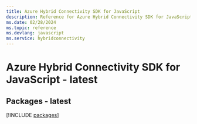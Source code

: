 ```yaml
---
title: Azure Hybrid Connectivity SDK for JavaScript
description: Reference for Azure Hybrid Connectivity SDK for JavaScript
ms.date: 02/28/2024
ms.topic: reference
ms.devlang: javascript
ms.service: hybridconnectivity
---
```

# Azure Hybrid Connectivity SDK for JavaScript - latest
## Packages - latest
[!INCLUDE [packages](hybrid-connectivity-index.md)]